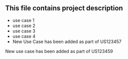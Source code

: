 ## This file contains project description
* use case 1
* use case 2
* use case 3
* use case 4
* New Use Case has been added as part of US123457

New use case has been added as part of US123459
